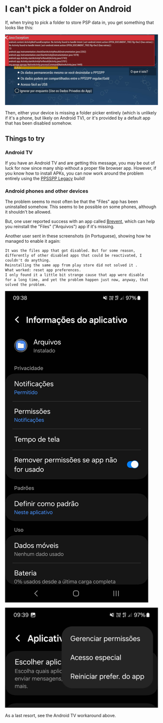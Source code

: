 # I can't pick a folder on Android

If, when trying to pick a folder to store PSP data in, you get something that looks like this:

![Big red Java exception](/static/img/cant_pick_folder/exception.jpg)

Then, either your device is missing a folder picker entirely (which is unlikely if it's a phone, but likely on Android TV), or it's provided by a default app that has been disabled somehow.

## Things to try

### Android TV

If you have an Android TV and are getting this message, you may be out of luck for now since many ship without a proper file browser app. However, if you know how to install APKs, you can now work around the problem entirely using the [PPSSPP Legacy](/docs/reference/legacy-edition) build!

### Android phones and other devices

The problem seems to most often be that the "Files" app has been uninstalled somehow. This seems to be possible on some phones, although it shouldn't be allowed.

But, one user reported success with an app called [Brevent](https://play.google.com/store/apps/details?id=me.piebridge.brevent), which can help you reinstall the "Files" ("Arquivos") app if it's missing.

Another user sent in these screenshots (in Portuguese), showing how he managed to enable it again:

    It was the files app that got disabled. But for some reason,
    differently of other disabled apps that could be reactivated, I
    couldn't do anything.
    Reinstalling the same app from play store did not solved it .
    What worked: reset app preferences.
    I only found it a little bit strange cause that app were disable
    for a long time, and yet the problem happen just now, anyway, that
    solved the problem.

![Settings screen 1](/static/img/cant_pick_folder/settings1.jpg)

![Settings screen 2](/static/img/cant_pick_folder/settings2.jpg)

As a last resort, see the Android TV workaround above.
